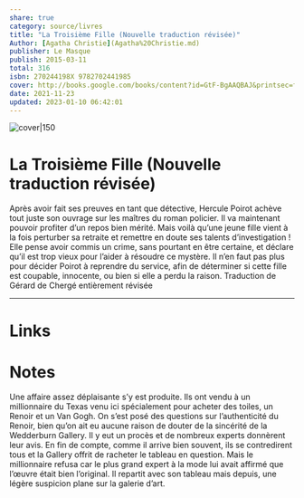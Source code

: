 ```yaml
---
share: true 
category: source/livres
title: "La Troisième Fille (Nouvelle traduction révisée)"
Author: [Agatha Christie](Agatha%20Christie.md)
publisher: Le Masque
publish: 2015-03-11
total: 316
isbn: 270244198X 9782702441985
cover: http://books.google.com/books/content?id=GtF-BgAAQBAJ&printsec=frontcover&img=1&zoom=1&edge=curl&source=gbs_api
date: 2021-11-23
updated: 2023-01-10 06:42:01
---
```


![cover|150](http://books.google.com/books/content?id=GtF-BgAAQBAJ&printsec=frontcover&img=1&zoom=1&edge=curl&source=gbs_api)

# La Troisième Fille (Nouvelle traduction révisée)

Après avoir fait ses preuves en tant que détective, Hercule Poirot achève tout juste son ouvrage sur les maîtres du roman policier. Il va maintenant pouvoir profiter d’un repos bien mérité. Mais voilà qu’une jeune fille vient à la fois perturber sa retraite et remettre en doute ses talents d’investigation ! Elle pense avoir commis un crime, sans pourtant en être certaine, et déclare qu’il est trop vieux pour l’aider à résoudre ce mystère. Il n’en faut pas plus pour décider Poirot à reprendre du service, afin de déterminer si cette fille est coupable, innocente, ou bien si elle a perdu la raison. Traduction de Gérard de Chergé entièrement révisée
***

# Links

# Notes
Une affaire assez déplaisante s’y est produite. Ils ont vendu à un millionnaire du Texas venu ici spécialement pour acheter des toiles, un Renoir et un Van Gogh. On s’est posé des questions sur l’authenticité du Renoir, bien qu’on ait eu aucune raison de douter de la sincérité de la Wedderburn Gallery. Il y eut un procès et de nombreux experts donnèrent leur avis. En fin de compte, comme il arrive bien souvent, ils se contredirent tous et la Gallery offrit de racheter le tableau en question. Mais le millionnaire refusa car le plus grand expert à la mode lui avait affirmé que l’œuvre était bien l’original. Il repartit avec son tableau mais depuis, une légère suspicion plane sur la galerie d’art.